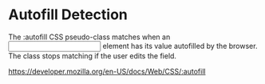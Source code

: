 # Autofill Detection

The :autofill CSS pseudo-class matches when an <input> element has its value autofilled by the browser. The class stops matching if the user edits the field.

https://developer.mozilla.org/en-US/docs/Web/CSS/:autofill